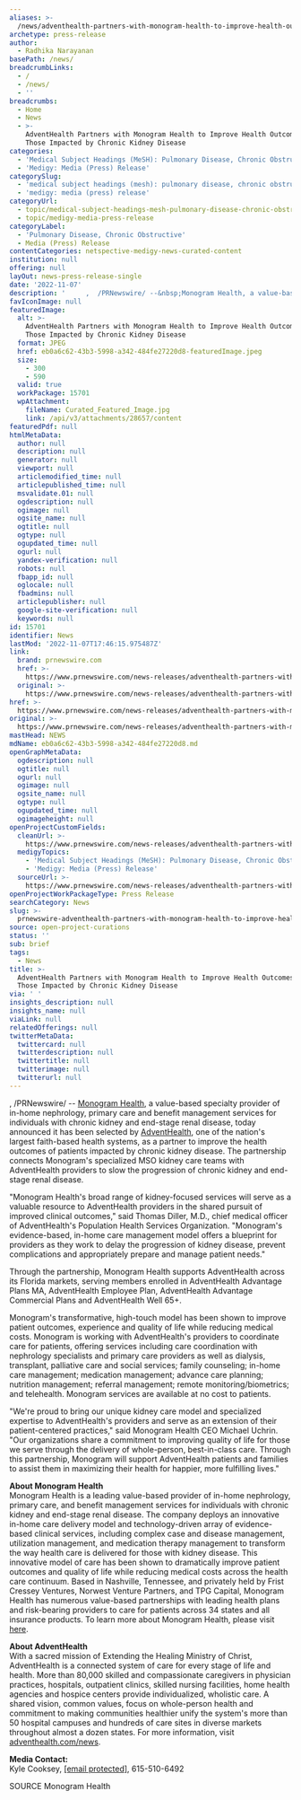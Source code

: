 ```yaml
---
aliases: >-
  /news/adventhealth-partners-with-monogram-health-to-improve-health-outcomes-for-those-impacted-by-chronic-kidney-disease
archetype: press-release
author:
  - Radhika Narayanan
basePath: /news/
breadcrumbLinks:
  - /
  - /news/
  - ''
breadcrumbs:
  - Home
  - News
  - >-
    AdventHealth Partners with Monogram Health to Improve Health Outcomes for
    Those Impacted by Chronic Kidney Disease
categories:
  - 'Medical Subject Headings (MeSH): Pulmonary Disease, Chronic Obstructive'
  - 'Medigy: Media (Press) Release'
categorySlug:
  - 'medical subject headings (mesh): pulmonary disease, chronic obstructive'
  - 'medigy: media (press) release'
categoryUrl:
  - topic/medical-subject-headings-mesh-pulmonary-disease-chronic-obstructive
  - topic/medigy-media-press-release
categoryLabel:
  - 'Pulmonary Disease, Chronic Obstructive'
  - Media (Press) Release
contentCategories: netspective-medigy-news-curated-content
institution: null
offering: null
layOut: news-press-release-single
date: '2022-11-07'
description: '     ,  /PRNewswire/ --&nbsp;Monogram Health, a value-based specialty provider of in-home nephrology, primary care and benefit management services for individuals with chronic kidney and end-stage ren'
favIconImage: null
featuredImage:
  alt: >-
    AdventHealth Partners with Monogram Health to Improve Health Outcomes for
    Those Impacted by Chronic Kidney Disease
  format: JPEG
  href: eb0a6c62-43b3-5998-a342-484fe27220d8-featuredImage.jpeg
  size:
    - 300
    - 590
  valid: true
  workPackage: 15701
  wpAttachment:
    fileName: Curated_Featured_Image.jpg
    link: /api/v3/attachments/28657/content
featuredPdf: null
htmlMetaData:
  author: null
  description: null
  generator: null
  viewport: null
  articlemodified_time: null
  articlepublished_time: null
  msvalidate.01: null
  ogdescription: null
  ogimage: null
  ogsite_name: null
  ogtitle: null
  ogtype: null
  ogupdated_time: null
  ogurl: null
  yandex-verification: null
  robots: null
  fbapp_id: null
  oglocale: null
  fbadmins: null
  articlepublisher: null
  google-site-verification: null
  keywords: null
id: 15701
identifier: News
lastMod: '2022-11-07T17:46:15.975487Z'
link:
  brand: prnewswire.com
  href: >-
    https://www.prnewswire.com/news-releases/adventhealth-partners-with-monogram-health-to-improve-health-outcomes-for-those-impacted-by-chronic-kidney-disease-301667557.html
  original: >-
    https://www.prnewswire.com/news-releases/adventhealth-partners-with-monogram-health-to-improve-health-outcomes-for-those-impacted-by-chronic-kidney-disease-301667557.html
href: >-
  https://www.prnewswire.com/news-releases/adventhealth-partners-with-monogram-health-to-improve-health-outcomes-for-those-impacted-by-chronic-kidney-disease-301667557.html
original: >-
  https://www.prnewswire.com/news-releases/adventhealth-partners-with-monogram-health-to-improve-health-outcomes-for-those-impacted-by-chronic-kidney-disease-301667557.html
mastHead: NEWS
mdName: eb0a6c62-43b3-5998-a342-484fe27220d8.md
openGraphMetaData:
  ogdescription: null
  ogtitle: null
  ogurl: null
  ogimage: null
  ogsite_name: null
  ogtype: null
  ogupdated_time: null
  ogimageheight: null
openProjectCustomFields:
  cleanUrl: >-
    https://www.prnewswire.com/news-releases/adventhealth-partners-with-monogram-health-to-improve-health-outcomes-for-those-impacted-by-chronic-kidney-disease-301667557.html
  medigyTopics:
    - 'Medical Subject Headings (MeSH): Pulmonary Disease, Chronic Obstructive'
    - 'Medigy: Media (Press) Release'
  sourceUrl: >-
    https://www.prnewswire.com/news-releases/adventhealth-partners-with-monogram-health-to-improve-health-outcomes-for-those-impacted-by-chronic-kidney-disease-301667557.html
openProjectWorkPackageType: Press Release
searchCategory: News
slug: >-
  prnewswire-adventhealth-partners-with-monogram-health-to-improve-health-outcomes-for-those-impacted-by-chronic-kidney-disease
source: open-project-curations
status: ''
sub: brief
tags:
  - News
title: >-
  AdventHealth Partners with Monogram Health to Improve Health Outcomes for
  Those Impacted by Chronic Kidney Disease
via: ' '
insights_description: null
insights_name: null
viaLink: null
relatedOfferings: null
twitterMetaData:
  twittercard: null
  twitterdescription: null
  twittertitle: null
  twitterimage: null
  twitterurl: null
---
```

<div id="readability-page-1" class="page"><article>  <section> <div> <div> <p>,  /PRNewswire/ --&nbsp;<a href="https://c212.net/c/link/?t=0&amp;l=en&amp;o=3697202-1&amp;h=1704554138&amp;u=https%3A%2F%2Fwww.monogramhealth.com%2F&amp;a=Monogram+Health" rel="nofollow" target="_blank">Monogram Health</a>, a value-based specialty provider of in-home nephrology, primary care and benefit management services for individuals with chronic kidney and end-stage renal disease, today announced it has been selected by <a href="https://c212.net/c/link/?t=0&amp;l=en&amp;o=3697202-1&amp;h=1544312308&amp;u=https%3A%2F%2Fwww.adventhealth.com%2F&amp;a=AdventHealth" rel="nofollow" target="_blank">AdventHealth</a>, one of the nation's largest faith-based health systems, as a partner to improve the health outcomes of patients impacted by chronic kidney disease. The partnership connects Monogram's specialized MSO kidney care teams with AdventHealth providers to slow the progression of chronic kidney and end-stage renal disease.</p> <p>"Monogram Health's broad range of kidney-focused services will serve as a valuable resource to AdventHealth providers in the shared pursuit of improved clinical outcomes," said <span>Thomas Diller</span>, M.D., chief medical officer of AdventHealth's Population Health Services Organization. "Monogram's evidence-based, in-home care management model offers a blueprint for providers as they work to delay the progression of kidney disease, prevent complications and appropriately prepare and manage patient needs."</p> <p>Through the partnership, Monogram Health supports AdventHealth across its <span>Florida</span> markets, serving members enrolled in AdventHealth Advantage Plans MA, AdventHealth Employee Plan, AdventHealth Advantage Commercial Plans and AdventHealth Well 65+.</p> <p>Monogram's transformative, high-touch model has been shown to improve patient outcomes, experience and quality of life while reducing medical costs. Monogram is working with AdventHealth's providers to coordinate care for patients, offering services including care coordination with nephrology specialists and primary care providers as well as dialysis, transplant, palliative care and social services; family counseling; in-home care management; medication management; advance care planning; nutrition management; referral management; remote monitoring/biometrics; and telehealth. Monogram services are available at no cost to patients.</p> <p>"We're proud to bring our unique kidney care model and specialized expertise to AdventHealth's providers and serve as an extension of their patient-centered practices," said Monogram Health CEO <span>Michael Uchrin</span>. "Our organizations share a commitment to improving quality of life for those we serve through the delivery of whole-person, best-in-class care. Through this partnership, Monogram will support AdventHealth patients and families to assist them in maximizing their health for happier, more fulfilling lives."</p> <p><b>About&nbsp;Monogram&nbsp;Health</b> <br><span>Monogram Health is a leading value-based provider of in-home </span>nephrology<span>, primary care, and benefit management services for individuals with chronic kidney and end-stage renal disease. The company deploys an innovative in-home care delivery model and technology-driven array of evidence-based clinical services, including complex case and disease management, utilization management, and medication therapy management to transform the way health care is delivered for those with kidney disease. This innovative model of care has been shown to dramatically improve patient outcomes and quality of life while reducing medical costs across the health care continuum. Based in <span>Nashville, Tennessee</span>, and privately held by </span>Frist Cressey<span> Ventures, </span>Norwest<span> Venture Partners, and </span>TPG<span> Capital, Monogram Health has numerous value-based partnerships with leading health plans and risk-bearing providers to care for patients across 34 states and all insurance products. To learn more about Monogram Health, please visit </span><a href="https://c212.net/c/link/?t=0&amp;l=en&amp;o=3697202-1&amp;h=3966729347&amp;u=https%3A%2F%2Fwww.monogramhealth.com%2F&amp;a=here" rel="nofollow" target="_blank">here</a><span>.</span></p> <p><b>About AdventHealth<br></b><span>With a sacred mission of Extending the Healing Ministry of Christ, </span>AdventHealth<span> is a connected system of care for every stage of life and health. More than 80,000 skilled and compassionate caregivers in physician practices, hospitals, outpatient clinics, skilled nursing facilities, home health agencies and hospice centers provide individualized, wholistic care. A shared vision, common values, focus on whole-person health and commitment to making communities healthier unify the system's more than 50 hospital campuses and hundreds of care sites in diverse markets throughout almost a dozen states. For more information, visit </span><a href="https://c212.net/c/link/?t=0&amp;l=en&amp;o=3697202-1&amp;h=1221462477&amp;u=https%3A%2F%2Fwww.adventhealth.com%2Fnews&amp;a=adventhealth.com%2Fnews" rel="nofollow" target="_blank">adventhealth.com/news</a><span>.</span></p> <p><b>Media Contact:<br></b><span>Kyle </span>Cooksey<span>, </span><a href="https://www.prnewswire.com/cdn-cgi/l/email-protection#385341545d165b5757534b5d4178555756575f4a5955505d59544c50165b5755" rel="nofollow" target="_blank"><span data-cfemail="a2c9dbcec78cc1cdcdc9d1c7dbe2cfcdcccdc5d0c3cfcac7c3ced6ca8cc1cdcf">[email&nbsp;protected]</span></a><span>, 615-510-6492</span></p> <p>SOURCE Monogram Health</p> <p> </p></div> </div> </section>  </article></div>